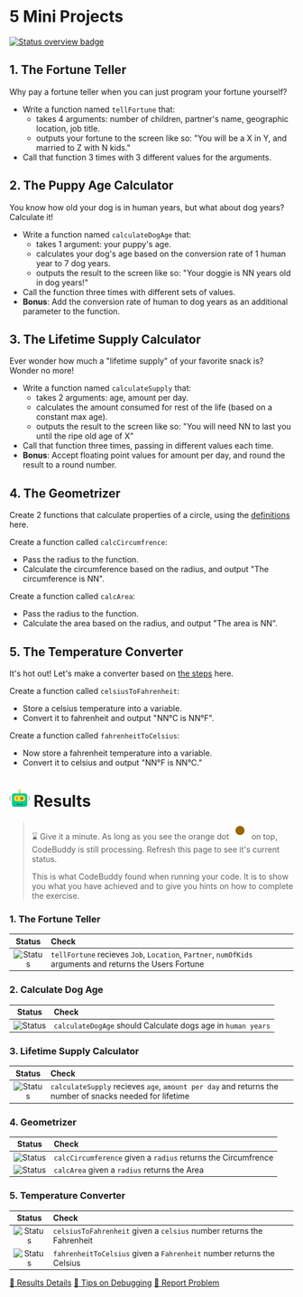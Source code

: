 # 5 Mini Projects
[![Status overview badge](../../blob/badges/.github/badges/main/badge.svg)](#-results)



## 1. The Fortune Teller

Why pay a fortune teller when you can just program your fortune yourself?

-   Write a function named  `tellFortune`  that:
    -   takes 4 arguments: number of children, partner's name, geographic location, job title.
    -   outputs your fortune to the screen like so: "You will be a X in Y, and married to Z with N kids."
-   Call that function 3 times with 3 different values for the arguments.

## 2. The Puppy Age Calculator

You know how old your dog is in human years, but what about dog years? Calculate it!

-   Write a function named  `calculateDogAge`  that:
    -   takes 1 argument: your puppy's age.
    -   calculates your dog's age based on the conversion rate of 1 human year to 7 dog years.
    -   outputs the result to the screen like so: "Your doggie is NN years old in dog years!"
-   Call the function three times with different sets of values.
-   **Bonus**: Add the conversion rate of human to dog years as an additional parameter to the function.


## 3. The Lifetime Supply Calculator

Ever wonder how much a "lifetime supply" of your favorite snack is? Wonder no more!

-   Write a function named  `calculateSupply`  that:
    -   takes 2 arguments: age, amount per day.
    -   calculates the amount consumed for rest of the life (based on a constant max age).
    -   outputs the result to the screen like so: "You will need NN to last you until the ripe old age of X"
-   Call that function three times, passing in different values each time.
-   **Bonus**: Accept floating point values for amount per day, and round the result to a round number.


## 4. The Geometrizer

Create 2 functions that calculate properties of a circle, using the  [definitions](http://math2.org/math/geometry/circles.htm)  here.

Create a function called  `calcCircumfrence`:

-   Pass the radius to the function.
-   Calculate the circumference based on the radius, and output "The circumference is NN".

Create a function called  `calcArea`:

-   Pass the radius to the function.
-   Calculate the area based on the radius, and output "The area is NN".


## 5. The Temperature Converter

It's hot out! Let's make a converter based on  [the steps](http://www.mathsisfun.com/temperature-conversion.html)  here.

Create a function called  `celsiusToFahrenheit`:

-   Store a celsius temperature into a variable.
-   Convert it to fahrenheit and output "NN°C is NN°F".

Create a function called  `fahrenheitToCelsius`:

-   Now store a fahrenheit temperature into a variable.
-   Convert it to celsius and output "NN°F is NN°C."

[//]: # (autograding info start)
# <img src="https://github.com/DCI-EdTech/autograding-setup/raw/main/assets/bot-large.svg" alt="" data-canonical-src="https://github.com/DCI-EdTech/autograding-setup/raw/main/assets/bot-large.svg" height="31" /> Results
> ⌛ Give it a minute. As long as you see the orange dot ![processing](https://raw.githubusercontent.com/DCI-EdTech/autograding-setup/main/assets/processing.svg) on top, CodeBuddy is still processing. Refresh this page to see it's current status.
>
> This is what CodeBuddy found when running your code. It is to show you what you have achieved and to give you hints on how to complete the exercise.


### 1. The Fortune Teller

|                 Status                  | Check                                                                                    |
| :-------------------------------------: | :--------------------------------------------------------------------------------------- |
| ![Status](../../blob/badges/.github/badges/main/status0.svg) | `tellFortune` recieves `Job`, `Location`, `Partner`, `numOfKids` arguments and returns the Users Fortune |

### 2. Calculate Dog Age

|                 Status                  | Check                                                                                    |
| :-------------------------------------: | :--------------------------------------------------------------------------------------- |
| ![Status](../../blob/badges/.github/badges/main/status1.svg) | `calculateDogAge` should Calculate dogs age in `human years` |

### 3. Lifetime Supply Calculator

|                 Status                  | Check                                                                                    |
| :-------------------------------------: | :--------------------------------------------------------------------------------------- |
| ![Status](../../blob/badges/.github/badges/main/status2.svg) | `calculateSupply` recieves `age`, `amount per day` and returns the number of snacks needed for lifetime |

### 4. Geometrizer

|                 Status                  | Check                                                                                    |
| :-------------------------------------: | :--------------------------------------------------------------------------------------- |
| ![Status](../../blob/badges/.github/badges/main/status3.svg) | `calcCircumference` given a `radius` returns the Circumfrence |
| ![Status](../../blob/badges/.github/badges/main/status4.svg) | `calcArea` given a `radius` returns the Area |

### 5. Temperature Converter

|                 Status                  | Check                                                                                    |
| :-------------------------------------: | :--------------------------------------------------------------------------------------- |
| ![Status](../../blob/badges/.github/badges/main/status5.svg) | `celsiusToFahrenheit` given a `celsius` number returns the Fahrenheit |
| ![Status](../../blob/badges/.github/badges/main/status6.svg) | `fahrenheitToCelsius` given a `Fahrenheit` number returns the Celsius |



[🔬 Results Details](../../actions)
[🐞 Tips on Debugging](https://github.com/DCI-EdTech/autograding-setup/wiki/How-to-work-with-CodeBuddy)
[📢 Report Problem](https://docs.google.com/forms/d/e/1FAIpQLSfS8wPh6bCMTLF2wmjiE5_UhPiOEnubEwwPLN_M8zTCjx5qbg/viewform?usp=pp_url&entry.652569746=PB-Functions-mini-projects)


[//]: # (autograding info end)